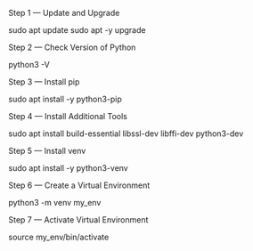 
Step 1 — Update and Upgrade

sudo apt update
sudo apt -y upgrade

 
Step 2 — Check Version of Python

python3 -V

 
Step 3 — Install pip

sudo apt install -y python3-pip

 
Step 4 — Install Additional Tools

sudo apt install build-essential libssl-dev libffi-dev python3-dev

 
Step 5 — Install venv

sudo apt install -y python3-venv

 
Step 6 — Create a Virtual Environment

python3 -m venv my_env

 
Step 7 — Activate Virtual Environment

source my_env/bin/activate

